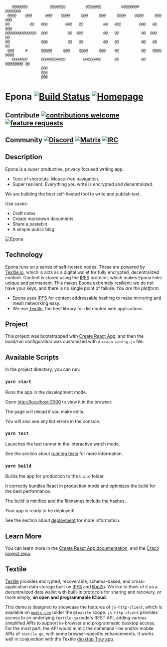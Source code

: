        @@@@@@@          @@@@@@@         @@@@@@@         &@@@@@@#         @@@@@@@   
     @@@@    @@@      @@@    @@@@     @@@     @@@     @@@@    @@@@     @@@     @@@ 
    @@         @@   #@@        @@@   @@         @@   @@@        @@@   @@        @@@
    @@@@@@@@@@@@@@  @@@         @@  @@@         @@   @@          @@  @@@         @@
    @@              @@@         @@   @@         @@   @@          @@   @@         @@
     @@@     #      @@@@@     @@@    @@@@     @@@    @@          @@   @@@@     @@@@
       @@@@@@@      @@@@@@@@@@@        @@@@@@@@      @@          @@     @@@@@@@@ @@
                    @@@                                                            
                    @@@                                                            
                    @@@                                                            




# Epona [![Build Status](https://travis-ci.org/GetEpona/Epona-js.svg?branch=master)](https://travis-ci.org/GetEpona/Epona-js) [![Homepage](https://img.shields.io/badge/homepage-www-brightgreen.svg?style=flat)](http://getepona.com)
## Contribute [![contributions welcome](https://img.shields.io/badge/contributions-welcome-brightgreen.svg?style=flat)](https://github.com/GetEpona/Epona-js/issues) [![feature requests](https://img.shields.io/badge/feature-requests-blue.svg?style=flat)](https://github.com/GetEpona/Epona-js/issues)
## Community [![Discord](https://img.shields.io/badge/Chat-Discord-purple.svg?style=flat)](https://discord.gg/DrPFqa2) [![Matrix](https://img.shields.io/badge/Chat-Matrix%20&%20Riot-blue.svg?style=flat)](https://riot.im/app/#/room/#epona:getepona.com) [![IRC](https://img.shields.io/badge/IRC-freenode%20%23epona-brightgreen.svg?style=flat)](http://webchat.freenode.net/?channels=%23epona)

## Description
Epona is a super productive, privacy focused writing app.
* Tons of shortcuts. Mouse-free navigation.
* Super resilient. Everything you write is encrypted and decentralized.

We are building the best self-hosted tool to write and publish text.

Use cases:
* Draft notes
* Create markdown documents
* Share a pastebin
* A simple public blog

![Epona](https://getepona.com/static/screenshot-d39a4278e6019e385e47c37f632a8677.png)

## Technology
Epona runs on a series of self-hosted nodes. These are powered by [Textile.io](https://textile.io), which is acts as a digital wallet for fully encrypted, decentralized content. Content is stored using the [IPFS](https://ipfs.io) protocol, which makes Epona links unique and permanent.  This makes Epona extremely resilient: we do not have your keys, and there is no single point of failure. *You are the platform*.

* Epona uses [IPFS](https://ipfs.io) for content addressable hashing to make mirroring and mesh networking easy.
* We use [Textile](https://textile.io), the best library for distributed web applications.


## Project
This project was bootstrapped with [Create React App](https://github.com/facebook/create-react-app), and then the build/run configuration was customized with a `craco.config.js` file.

## Available Scripts
In the project directory, you can run:

### `yarn start`
Runs the app in the development mode.

Open [http://localhost:3000](http://localhost:3000) to view it in the browser.

The page will reload if you make edits.

You will also see any lint errors in the console.

### `yarn test`
Launches the test runner in the interactive watch mode.

See the section about [running tests](https://facebook.github.io/create-react-app/docs/running-tests) for more information.

### `yarn build`
Builds the app for production to the `build` folder.

It correctly bundles React in production mode and optimizes the build for the best performance.

The build is minified and the filenames include the hashes.

Your app is ready to be deployed!

See the section about [deployment](https://facebook.github.io/create-react-app/docs/deployment) for more information.

## Learn More
You can learn more in the [Create React App documentation](https://facebook.github.io/create-react-app/docs/getting-started), and the [Craco project repo](https://github.com/sharegate/craco).

## Textile
[Textile](https://www.textile.io) provides encrypted, recoverable, schema-based, and cross-application data storage built on [IPFS](https://github.com/ipfs) and [libp2p](https://github.com/libp2p). We like to think of it as a decentralized data wallet with built-in protocols for sharing and recovery, or more simply, **an open and programmable iCloud**.

This demo is designed to showcase the features of `js-http-client`, which is available on [`npmjs.com`](https://www.npmjs.com/package/@textileio/js-http-client) under the `@textile` scope. `js-http-client` provides access to an underlying `textile-go` node's REST API, adding various simplified APIs to support in-browser and programmatic desktop access. For the most part, the API would mimic the command-line and/or mobile APIs of `textile-go`, with some browser-specific enhancements. It works well in conjunction with the Textile [desktop Tray app](https://github.com/textileio/go-textile#tray-app).
